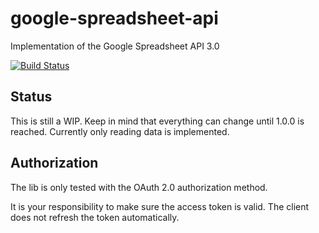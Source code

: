 google-spreadsheet-api
======================

Implementation of the Google Spreadsheet API 3.0

[![Build Status](https://travis-ci.org/MikeRoetgers/google-spreadsheet-api.png?branch=master)](https://travis-ci.org/MikeRoetgers/google-spreadsheet-api)

## Status

This is still a WIP. Keep in mind that everything can change until 1.0.0 is reached. Currently only reading data is implemented.

## Authorization

The lib is only tested with the OAuth 2.0 authorization method.

It is your responsibility to make sure the access token is valid. The client does not refresh the token automatically.